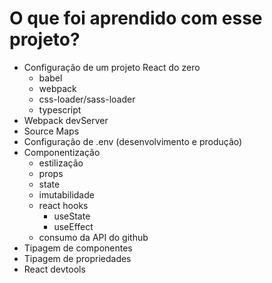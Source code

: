 # O que foi aprendido com esse projeto?
- Configuração de um projeto React do zero
    - babel
    - webpack
    - css-loader/sass-loader
    - typescript
- Webpack devServer
- Source Maps
- Configuração de .env (desenvolvimento e produção)
- Componentização
    - estilização
    - props
    - state
    - imutabilidade
    - react hooks
        - useState
        - useEffect
    - consumo da API do github
- Tipagem de componentes
- Tipagem de propriedades
- React devtools